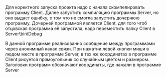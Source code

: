 Для коректного запуска проэкта надо с начала скомпелировать программу Client. 
Далее запустить компиляцию программы Server, но оно выдаст ошибку, о том что не смогла запустить дочернюю программу. 
Дочерней программой является Client, для того чтоб отцовская программа её запустила, надо переместить папку Client в Server\bin\Debug


В данной программе реализованно сообщение между программами через анонимный канал связи. 
При нажатии левой кнопки миши в людом месте в программе Server, в тех же координатах в программе Client рисуется прямоугольник со случайным цветом и размером. 
Заголовки программ обозначают координаты, где нажали в программе Server

